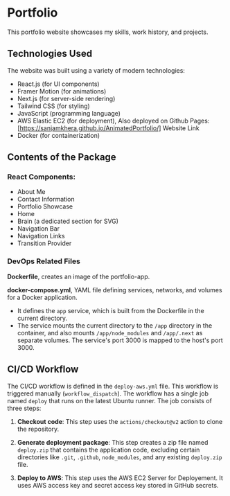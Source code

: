 # Portfolio

This portfolio website showcases my skills, work history, and projects.

## Technologies Used
The website was built using a variety of modern technologies:
  - React.js (for UI components)
  - Framer Motion (for animations)
  - Next.js (for server-side rendering)
  - Tailwind CSS (for styling)
  - JavaScript (programming language)
  - AWS Elastic EC2 (for deployment), Also deployed on Github Pages: [https://sanjamkhera.github.io/AnimatedPortfolio/] Website Link
  - Docker (for containerization)

## Contents of the Package
### React Components:
  - About Me
  - Contact Information
  - Portfolio Showcase
  - Home
  - Brain (a dedicated section for SVG)
  - Navigation Bar
  - Navigation Links
  - Transition Provider

### DevOps Related Files
**Dockerfile**, creates an image of the portfolio-app.

**docker-compose.yml**, YAML file defining services, networks, and volumes for a Docker application. 
- It defines the `app` service, which is built from the Dockerfile in the current directory. 
- The service mounts the current directory to the `/app` directory in the container, and also mounts `/app/node_modules` and `/app/.next` as separate volumes. The service's port 3000 is mapped to the host's port 3000.

## CI/CD Workflow

The CI/CD workflow is defined in the `deploy-aws.yml` file. 
This workflow is triggered manually (`workflow_dispatch`). The workflow has a single job named `deploy` that runs on the latest Ubuntu runner. The job consists of three steps:

1. **Checkout code**: This step uses the `actions/checkout@v2` action to clone the repository.

2. **Generate deployment package**: This step creates a zip file named `deploy.zip` that contains the application code, excluding certain directories like `.git`, `.github`, `node_modules`, and any existing `deploy.zip` file.

3. **Deploy to AWS**: This step uses the AWS EC2 Server for Deployement. It uses AWS access key and secret access key stored in GitHub secrets.
